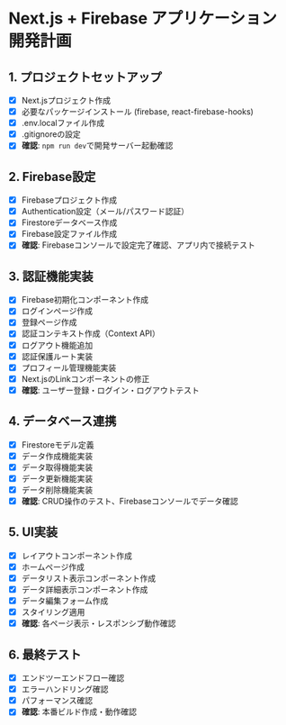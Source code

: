 # Next.js + Firebase アプリケーション開発計画

## 1. プロジェクトセットアップ
- [x] Next.jsプロジェクト作成
- [x] 必要なパッケージインストール (firebase, react-firebase-hooks)
- [x] .env.localファイル作成
- [x] .gitignoreの設定
- [x] **確認**: `npm run dev`で開発サーバー起動確認

## 2. Firebase設定
- [x] Firebaseプロジェクト作成
- [x] Authentication設定（メール/パスワード認証）
- [x] Firestoreデータベース作成
- [x] Firebase設定ファイル作成
- [x] **確認**: Firebaseコンソールで設定完了確認、アプリ内で接続テスト

## 3. 認証機能実装
- [x] Firebase初期化コンポーネント作成
- [x] ログインページ作成
- [x] 登録ページ作成
- [x] 認証コンテキスト作成（Context API）
- [x] ログアウト機能追加
- [x] 認証保護ルート実装
- [x] プロフィール管理機能実装
- [x] Next.jsのLinkコンポーネントの修正
- [x] **確認**: ユーザー登録・ログイン・ログアウトテスト

## 4. データベース連携
- [x] Firestoreモデル定義
- [x] データ作成機能実装
- [x] データ取得機能実装
- [x] データ更新機能実装
- [x] データ削除機能実装
- [x] **確認**: CRUD操作のテスト、Firebaseコンソールでデータ確認

## 5. UI実装
- [x] レイアウトコンポーネント作成
- [x] ホームページ作成
- [x] データリスト表示コンポーネント作成
- [x] データ詳細表示コンポーネント作成
- [x] データ編集フォーム作成
- [x] スタイリング適用
- [x] **確認**: 各ページ表示・レスポンシブ動作確認

## 6. 最終テスト
- [x] エンドツーエンドフロー確認
- [x] エラーハンドリング確認
- [x] パフォーマンス確認
- [x] **確認**: 本番ビルド作成・動作確認